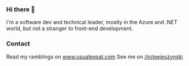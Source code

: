 ### Hi there 👋

I'm a software dev and technical leader, mostly in the Azure and .NET world, but not a stranger to front-end development.

### Contact

Read my ramblings on <a href="https://usualexpat.com" target="_blank">www.usualexpat.com</a>
See me on <a href="https://www.linkedin.com/in/pwieszynski/" target="_blank">/in/pwieszynski</a>
